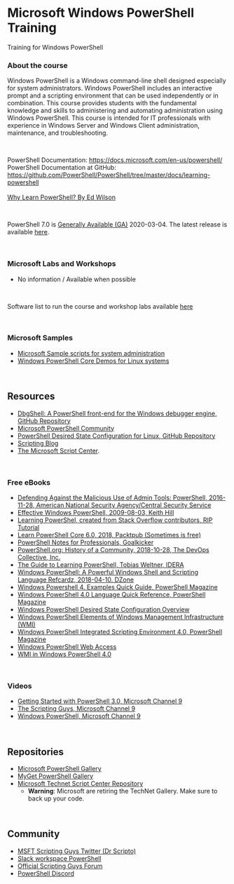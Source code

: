 # Microsoft Windows PowerShell Training
Training for Windows PowerShell



### About the course

Windows PowerShell is a Windows command-line shell designed especially for system administrators. Windows PowerShell includes an interactive prompt and a scripting environment that can be used independently or in combination. 
This course provides students with the fundamental knowledge and skills to administering and automating administration using Windows PowerShell.
This course is intended for IT professionals with experience in Windows Server and Windows Client administration, maintenance, and troubleshooting.

<br>

PowerShell Documentation: https://docs.microsoft.com/en-us/powershell/
<br>
PowerShell Documentation at GitHub: https://github.com/PowerShell/PowerShell/tree/master/docs/learning-powershell
<br><br>
[Why Learn PowerShell? By Ed Wilson](https://devblogs.microsoft.com/scripting/weekend-scripter-why-learn-powershell/)




<br>

PowerShell 7.0 is [Generally Available (GA)](https://devblogs.microsoft.com/powershell/announcing-powershell-7-0/) 2020-03-04. The latest release is available [here](https://github.com/PowerShell/PowerShell/releases/latest).
 
<br>

### Microsoft Labs and Workshops
  * No information / Available when possible
  
 <br>
  
 Software list to run the course and workshop labs available [here](./Lab-Setup.md)
 
 
<br>

### Microsoft Samples
 * [Microsoft Sample scripts for system administration](https://docs.microsoft.com/en-us/powershell/scripting/samples/sample-scripts-for-administration)
  * [Windows PowerShell Core Demos for Linux systems](https://github.com/PowerShell/PowerShell/tree/master/demos)

<br>

## Resources
 * [DbgShell: A PowerShell front-end for the Windows debugger engine, GitHub Repository](https://github.com/microsoft/DbgShell)
 * [Microsoft PowerShell Community](https://techcommunity.microsoft.com/t5/PowerShell/ct-p/WindowsPowerShell)
 * [PowerShell Desired State Configuration for Linux, GitHub Repository](https://github.com/microsoft/PowerShell-DSC-for-Linux)
 * [Scripting Blog](https://devblogs.microsoft.com/scripting/)
 * [The Microsoft Script Center](http://technet.microsoft.com/en-us/scriptcenter).
 


<br>

### Free eBooks
 * [Defending Against the Malicious Use of Admin Tools: PowerShell, 2016-11-28, American National Security Agency/Central Security Service](https://apps.nsa.gov/iaarchive/library/ia-guidance/tech-briefs/defending-against-the-malicious-use-of-admin-tools-powershell.cfm)
 * [Effective Windows PowerShell, 2009-08-03, Keith Hill](http://keithhill.spaces.live.com/blog/cns!5A8D2641E0963A97!6930.entry)
 * [Learning PowerShel, created from Stack Overflow contributors, RIP Tutorial](https://riptutorial.com/ebook/powershell)
 * [Learn PowerShell Core 6.0, 2018, Packtpub (Sometimes is free)](https://www.packtpub.com/eu/free-ebooks/learn-powershell-core-60)
 * [PowerShell Notes for Professionals, Goalkicker](https://goalkicker.com/PowerShellBook/)
 * [PowerShell.org: History of a Community, 2018-10-28, The DevOps Collective, Inc.](https://leanpub.com/powershellorghistoryofacommunity)
 * [The Guide to Learning PowerShell, Tobias Weltner, IDERA](https://www.idera.com/resourcecentral/whitepapers/powershell-ebook)
 * [Windows PowerShell: A Powerful Windows Shell and Scripting Language Refcardz, 2018-04-10. DZone](https://dzone.com/refcardz/windows-powershell?chapter=1)
 * [Windows Powershell 4. Examples Quick Guide, PowerShell Magazine](http://download.microsoft.com/download/4/3/1/43113F44-548B-4DEA-B471-0C2C8578FBF8/PowerShell_Examples_v4.pdf)
 * [Windows PowerShell 4.0 Language Quick Reference, PowerShell Magazine](http://download.microsoft.com/download/4/3/1/43113F44-548B-4DEA-B471-0C2C8578FBF8/PowerShell_LangRef_v4.pdf)
 * [Windows PowerShell Desired State Configuration Overview](http://download.microsoft.com/download/4/3/1/43113F44-548B-4DEA-B471-0C2C8578FBF8/Quick_Reference_DSC_WS12R2.pdf)
 * [Windows PowerShell Elements of Windows Management Infrastructure (WMI)](http://download.microsoft.com/download/4/3/1/43113F44-548B-4DEA-B471-0C2C8578FBF8/Quick_Reference_WMI_Devs_WS12R2.pdf)
 * [Windows PowerShell Integrated Scripting Environment 4.0, PowerShell Magazine](http://download.microsoft.com/download/4/3/1/43113F44-548B-4DEA-B471-0C2C8578FBF8/PowerShell_ISE_v4.pdf)
  * [Windows PowerShell Web Access](http://download.microsoft.com/download/4/3/1/43113F44-548B-4DEA-B471-0C2C8578FBF8/Quick_Reference_SM_WS12R2.pdf)
  * [WMI in Windows PowerShell 4.0](http://download.microsoft.com/download/4/3/1/43113F44-548B-4DEA-B471-0C2C8578FBF8/Quick_Reference_WMI_ITPro_WS12R2.pdf)


<br>

### Videos
 * [Getting Started with PowerShell 3.0, Microsoft Channel 9](https://channel9.msdn.com/Series/GetStartedPowerShell3)
 * [The Scripting Guys, Microsoft Channel 9](https://channel9.msdn.com/Blogs/The-Scripting-Guys)
 * [Windows PowerShell, Microsoft Channel 9](https://channel9.msdn.com/Search?term=powershell#ch9Search)
 
 
 <br>

## Repositories
 * [Microsoft PowerShell Gallery](https://www.powershellgallery.com/)
 * [MyGet PowerShell Gallery](https://powershell.myget.org/gallery)
 * [Microsoft Technet Script Center Repository](http://gallery.technet.microsoft.com/scriptcenter)
   * **Warning**: Microsoft are retiring the TechNet Gallery. Make sure to back up your code. 
   
   
 <br>

## Community
 * [MSFT Scripting Guys Twitter (Dr Scripto)](https://twitter.com/scriptingguys/)
 * [Slack workspace PowerShell](https://join.slack.com/t/powershell/shared_invite/enQtNjk2ODE4MTkxNTY4LWJlOTU3NzBiYWFiMjM3Mzg3M2E5OGJiNGE4YjVhODVlNWNlY2I2ZWRkNGY2NjE4MThiYTg4OWI5NjA4MDM3ZjQ)
 * [Official Scripting Guys Forum](https://social.technet.microsoft.com/Forums/scriptcenter/en-US/home?forum=ITCG)
 * [PowerShell Discord](https://discord.gg/Ju25cw6)
   
